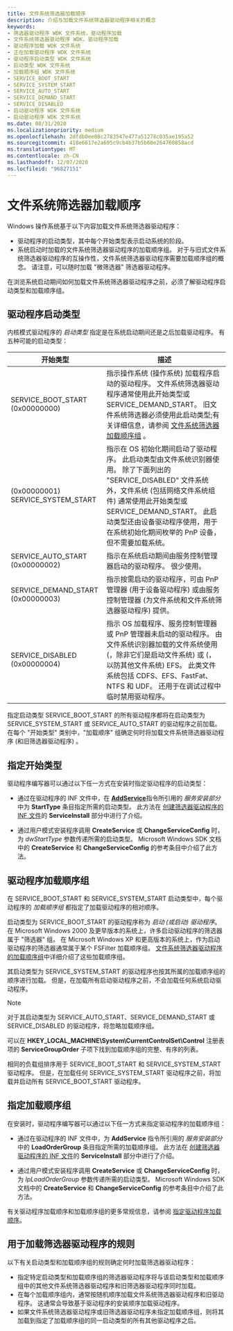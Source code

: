 ```yaml
---
title: 文件系统筛选器加载顺序
description: 介绍与加载文件系统筛选器驱动程序相关的概念
keywords:
- 筛选器驱动程序 WDK 文件系统，驱动程序加载
- 文件系统筛选器驱动程序 WDK，驱动程序加载
- 驱动程序加载 WDK 文件系统
- 正在加载驱动程序 WDK 文件系统
- 驱动程序启动类型 WDK 文件系统
- 启动类型 WDK 文件系统
- 加载顺序组 WDK 文件系统
- SERVICE_BOOT_START
- SERVICE_SYSTEM_START
- SERVICE_AUTO_START
- SERVICE_DEMAND_START
- SERVICE_DISABLED
- 启动驱动程序 WDK 文件系统
- 启动驱动程序 WDK 文件系统
ms.date: 08/31/2020
ms.localizationpriority: medium
ms.openlocfilehash: 2dfdb0ee08c2783547e477a51278c035ae195a52
ms.sourcegitcommit: 418e6617e2a695c9cb4b37b5b60e264760858acd
ms.translationtype: MT
ms.contentlocale: zh-CN
ms.lasthandoff: 12/07/2020
ms.locfileid: "96827151"
---
```

# <a name="file-system-filter-load-order"></a>文件系统筛选器加载顺序

Windows 操作系统基于以下内容加载文件系统筛选器驱动程序：

- 驱动程序的启动类型，其中每个开始类型表示启动系统的阶段。
- 系统启动时加载的文件系统筛选器驱动程序的加载顺序组。 对于与旧式文件系统筛选器驱动程序的互操作性，文件系统筛选器驱动程序需要加载顺序组的概念。 请注意，可以随时加载 "微筛选器" 筛选器驱动程序。

在浏览系统启动期间如何加载文件系统筛选器驱动程序之前，必须了解驱动程序启动类型和加载顺序组。

## <a name="driver-start-types"></a>驱动程序启动类型

内核模式驱动程序的 *启动类型* 指定是在系统启动期间还是之后加载驱动程序。 有五种可能的启动类型：

| 开始类型 | 描述 |
| ---------- | ----------- |
| SERVICE_BOOT_START (0x00000000)  | 指示操作系统 (操作系统) 加载程序启动的驱动程序。 文件系统筛选器驱动程序通常使用此开始类型或 SERVICE_DEMAND_START。 旧文件系统筛选器必须使用此启动类型;有关详细信息，请参阅 [文件系统筛选器加载顺序组](load-order-groups-for-file-system-filter-drivers.md) 。 |
|  (0x00000001) SERVICE_SYSTEM_START | 指示在 OS 初始化期间启动了驱动程序。 此启动类型由文件系统识别器使用。 除了下面列出的 "SERVICE_DISABLED" 文件系统外，文件系统 (包括网络文件系统组件) 通常使用此开始类型或 SERVICE_DEMAND_START。 此启动类型还由设备驱动程序使用，用于在系统初始化期间枚举的 PnP 设备，但不需要加载系统。 |
| SERVICE_AUTO_START (0x00000002)  | 指示在系统启动期间由服务控制管理器启动的驱动程序。 很少使用。 |
| SERVICE_DEMAND_START (0x00000003)  | 指示按需启动的驱动程序，可由 PnP 管理器 (用于设备驱动程序) 或由服务控制管理器 (为文件系统和文件系统筛选器驱动程序) 提供。 |
| SERVICE_DISABLED (0x00000004)  | 指示 OS 加载程序、服务控制管理器或 PnP 管理器未启动的驱动程序。 由文件系统识别器加载的文件系统使用 (，除非它们是启动文件系统) 或 (，以防其他文件系统) EFS。 此类文件系统包括 CDFS、EFS、FastFat、NTFS 和 UDF。 还用于在调试过程中临时禁用驱动程序。

指定启动类型 SERVICE_BOOT_START 的所有驱动程序都将在启动类型为 SERVICE_SYSTEM_START 或 SERVICE_AUTO_START 的驱动程序之前加载。 在每个 "开始类型" 类别中，"加载顺序" 组确定何时将加载文件系统筛选器驱动程序 (和旧筛选器驱动程序) 。

## <a name="specifying-start-type"></a>指定开始类型

驱动程序编写器可以通过以下任一方式在安装时指定驱动程序的启动类型：

- 通过在驱动程序的 INF 文件中，在 [**AddService**](../install/inf-addservice-directive.md)指令所引用的 *服务安装部分* 中为 **StartType** 条目指定所需的启动类型。 此方法在 [创建筛选器驱动程序的 INF 文件](creating-an-inf-file-for-a-minifilter-driver.md)的 **ServiceInstall** 部分中进行了介绍。

- 通过用户模式安装程序调用 **CreateService** 或 **ChangeServiceConfig** 时，为 *dwStartType* 参数传递所需的启动类型。 Microsoft Windows SDK 文档中的 **CreateService** 和 **ChangeServiceConfig** 的参考条目中介绍了此方法。

## <a name="driver-load-order-groups"></a>驱动程序加载顺序组

在 SERVICE_BOOT_START 和 SERVICE_SYSTEM_START 启动类型中，每个驱动程序的 *加载顺序组* 都指定了加载驱动程序的相对顺序。

启动类型为 SERVICE_BOOT_START 的驱动程序称为 *启动 (或启动) 驱动程序*。 在 Microsoft Windows 2000 及更早版本的系统上，许多启动驱动程序的筛选器属于 "筛选器" 组。 在 Microsoft Windows XP 和更高版本的系统上，作为启动驱动程序的筛选器通常属于某个 FSFilter 加载顺序组。 [文件系统筛选器驱动程序的加载顺序组](load-order-groups-for-file-system-filter-drivers.md)中详细介绍了这些加载顺序组。

其启动类型为 SERVICE_SYSTEM_START 的驱动程序也按其所属的加载顺序组的顺序进行加载。 但是，在加载所有启动驱动程序之前，不会加载任何系统启动驱动程序。

> [!NOTE]
> 对于其启动类型为 SERVICE_AUTO_START、SERVICE_DEMAND_START 或 SERVICE_DISABLED 的驱动程序，将忽略加载顺序组。

可以在 **HKEY_LOCAL_MACHINE\System\CurrentControlSet\Control** 注册表项的 **ServiceGroupOrder** 子项下找到加载顺序组的完整、有序的列表。

相同的负载组排序用于 SERVICE_BOOT_START 和 SERVICE_SYSTEM_START 驱动程序。 但是，在加载任何 SERVICE_SYSTEM_START 驱动程序之前，将加载并启动所有 SERVICE_BOOT_START 驱动程序。

## <a name="specifying-load-order-group"></a>指定加载顺序组

在安装时，驱动程序编写器可以通过以下任一方式来指定驱动程序的加载顺序组：

- 通过在驱动程序的 INF 文件中，为 **AddService** 指令所引用的 *服务安装部分* 中的 **LoadOrderGroup** 条目指定所需的加载顺序组。 此方法在 [创建筛选器驱动程序的 INF 文件](creating-an-inf-file-for-a-minifilter-driver.md)的 **ServiceInstall** 部分中进行了介绍。

- 通过用户模式安装程序调用 **CreateService** 或 **ChangeServiceConfig** 时，为 *lpLoadOrderGroup* 参数传递所需的启动类型。 Microsoft Windows SDK 文档中的 **CreateService** 和 **ChangeServiceConfig** 的参考条目中介绍了此方法。

有关驱动程序加载顺序和加载顺序组的更多常规信息，请参阅 [指定驱动程序加载顺序](../install/specifying-driver-load-order.md)。

## <a name="rules-for-loading-a-filter-driver"></a>用于加载筛选器驱动程序的规则

以下有关启动类型和加载顺序组的规则确定何时加载筛选器驱动程序：

- 指定特定启动类型和加载顺序组的筛选器驱动程序将与该启动类型和加载顺序组中的其他文件系统筛选器驱动程序和旧筛选器驱动程序同时加载。
- 在每个加载顺序组内，通常按随机顺序加载文件系统筛选器驱动程序和旧驱动程序。 这通常会导致基于驱动程序的安装顺序加载驱动程序。
- 如果文件系统筛选器驱动程序或旧筛选器驱动程序未指定加载顺序组，则将其加载到指定了加载顺序组的同一启动类型的所有其他驱动程序之后。
